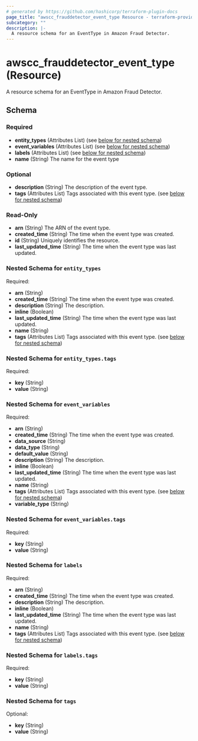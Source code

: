 ```yaml
---
# generated by https://github.com/hashicorp/terraform-plugin-docs
page_title: "awscc_frauddetector_event_type Resource - terraform-provider-awscc"
subcategory: ""
description: |-
  A resource schema for an EventType in Amazon Fraud Detector.
---
```


# awscc_frauddetector_event_type (Resource)

A resource schema for an EventType in Amazon Fraud Detector.



<!-- schema generated by tfplugindocs -->
## Schema

### Required

- **entity_types** (Attributes List) (see [below for nested schema](#nestedatt--entity_types))
- **event_variables** (Attributes List) (see [below for nested schema](#nestedatt--event_variables))
- **labels** (Attributes List) (see [below for nested schema](#nestedatt--labels))
- **name** (String) The name for the event type

### Optional

- **description** (String) The description of the event type.
- **tags** (Attributes List) Tags associated with this event type. (see [below for nested schema](#nestedatt--tags))

### Read-Only

- **arn** (String) The ARN of the event type.
- **created_time** (String) The time when the event type was created.
- **id** (String) Uniquely identifies the resource.
- **last_updated_time** (String) The time when the event type was last updated.

<a id="nestedatt--entity_types"></a>
### Nested Schema for `entity_types`

Required:

- **arn** (String)
- **created_time** (String) The time when the event type was created.
- **description** (String) The description.
- **inline** (Boolean)
- **last_updated_time** (String) The time when the event type was last updated.
- **name** (String)
- **tags** (Attributes List) Tags associated with this event type. (see [below for nested schema](#nestedatt--entity_types--tags))

<a id="nestedatt--entity_types--tags"></a>
### Nested Schema for `entity_types.tags`

Required:

- **key** (String)
- **value** (String)



<a id="nestedatt--event_variables"></a>
### Nested Schema for `event_variables`

Required:

- **arn** (String)
- **created_time** (String) The time when the event type was created.
- **data_source** (String)
- **data_type** (String)
- **default_value** (String)
- **description** (String) The description.
- **inline** (Boolean)
- **last_updated_time** (String) The time when the event type was last updated.
- **name** (String)
- **tags** (Attributes List) Tags associated with this event type. (see [below for nested schema](#nestedatt--event_variables--tags))
- **variable_type** (String)

<a id="nestedatt--event_variables--tags"></a>
### Nested Schema for `event_variables.tags`

Required:

- **key** (String)
- **value** (String)



<a id="nestedatt--labels"></a>
### Nested Schema for `labels`

Required:

- **arn** (String)
- **created_time** (String) The time when the event type was created.
- **description** (String) The description.
- **inline** (Boolean)
- **last_updated_time** (String) The time when the event type was last updated.
- **name** (String)
- **tags** (Attributes List) Tags associated with this event type. (see [below for nested schema](#nestedatt--labels--tags))

<a id="nestedatt--labels--tags"></a>
### Nested Schema for `labels.tags`

Required:

- **key** (String)
- **value** (String)



<a id="nestedatt--tags"></a>
### Nested Schema for `tags`

Optional:

- **key** (String)
- **value** (String)


